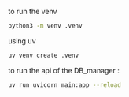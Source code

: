 
to run the venv 
``` sh
python3 -m venv .venv
```

using uv
``` sh
uv venv create .venv
```

to run the api of the DB_manager :

``` sh
uv run uvicorn main:app --reload
```
